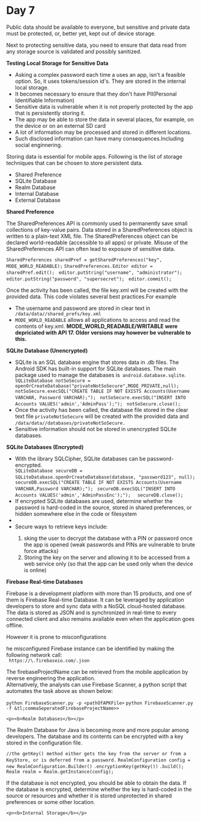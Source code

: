 <h1>Day 7</h1>
<p>Public data should be available to everyone, but sensitive and private data must be protected, or, better yet, kept out of device storage.</p>
<p>Next to protecting sensitive data, you need to ensure that data read from any storage source is validated and possibly sanitized.</p>
<p><b>Testing Local Storage for Sensitive Data</b></p>
<ul>
  <li>Asking a complex password each time a uses an app, isn't a feasible option. So, it uses tokens/session id's. They are stored in the internal local storage.</li>
  <li>It becomes necessary to ensure that they don't have PII(Personal Identifiable Information)</li>
  <li>Sensitive data is vulnerable when it is not properly protected by the app that is persistently storing it.</li>
  <li>The app may be able to store the data in several places, for example, on the device or on an external SD card</li>
  <li>A lot of information may be processed and stored in different locations.</li>
  <li>Such disclosed information can have many consequences.Including social enginnering.</li>
</ul>
<p>Storing data is essential for mobile apps. Following is the list of storage techniques that can be chosen to store persistent data.</p>
<ul>
  <li>Shared Preference</li>
  <li>SQLite Database</li>
  <li>Realm Database</li>
  <li>Internal Database</li>
  <li>External Database</li>
</ul>

<p><b>Shared Preference</b></p>
<p>The SharedPreferences API is commonly used to permanently save small collections of key-value pairs. Data stored
in a SharedPreferences object is written to a plain-text XML file. The SharedPreferences object can be declared
world-readable (accessible to all apps) or private. Misuse of the SharedPreferences API can often lead to exposure of
sensitive data. </p>
<code>SharedPreferences sharedPref = getSharedPreferences("key", MODE_WORLD_READABLE);</code>
  <code>SharedPreferences.Editor editor = sharedPref.edit(); </code>
  <code>editor.putString("username", "administrator");</code>
  <code>editor.putString("password", "supersecret"); </code>
  <code>editor.commit(); </code>
  
<p>Once the activity has been called, the file key.xml will be created with the provided data. This code violates several
best practices.For example</p>
<ul>
  <li>The username and password are stored in clear text in<code> /data/data/<package-name>/shared_prefs/key.xml</code></li>
  <li><code>MODE_WORLD_READABLE</code> allows all applications to access and read the contents of key.xml. <b>MODE_WORLD_READABLE/WRITABLE were depriciated with API 17. Older versions may however be vulnerable to this.</b></li>
</ul>
<p><b>SQLite Database (Unencrypted)</b></p>
<ul>
  <li>SQLite is an SQL database engine that stores data in .db files. The Android SDK has built-in support for SQLite databases. The main package used to manage the databases is<code> android.database.sqlite</code>.</li>
  <code>SQLiteDatabase notSoSecure = openOrCreateDatabase("privateNotSoSecure",MODE_PRIVATE,null); </code>
  <code>notSoSecure.execSQL("CREATE TABLE IF NOT EXISTS Accounts(Username VARCHAR, Password VARCHAR);"); </code>
  <code>notSoSecure.execSQL("INSERT INTO Accounts VALUES('admin','AdminPass');"); </code>
  <code>notSoSecure.close();</code>
  <li>Once the activity has been called, the database file stored in the clear text file <code>privateNotSoSecure</code> will be created with the provided data and <code>/data/data/<package-name>/databases/privateNotSoSecure.</code> </li>
  <li>Sensitive information should not be stored in unencrypted SQLite databases.</li>
</ul>
<p><b>SQLite Databases (Encrypted)</b></p>
<ul>
  <li>With the library SQLCipher, SQLite databases can be password-encrypted.</li>
  <code>SQLiteDatabase secureDB = SQLiteDatabase.openOrCreateDatabase(database, "password123", null);</code>
   <code> secureDB.execSQL("CREATE TABLE IF NOT EXISTS Accounts(Username VARCHAR,Password VARCHAR);"); </code>
  <Code>secureDB.execSQL("INSERT INTO Accounts VALUES('admin','AdminPassEnc');"); </code>
   <code> secureDB.close();</code>
  <li>If encrypted SQLite databases are used, determine whether the password is hard-coded in the source, stored in shared preferences, or hidden somewhere else in the code or filesystem<li>
  <li>Secure ways to retrieve keys include: </li>
  <ol>
    <li>sking the user to decrypt the database with a PIN or password once the app is opened (weak passwords and PINs are vulnerable to brute force attacks)</li>
    <li>Storing the key on the server and allowing it to be accessed from a web service only (so that the app can be used only when the device is online) </li>
  <ol>
</ul>
<p><b>Firebase Real-time Databases</b></p>
<p>Firebase is a development platform with more than 15 products, and one of them is Firebase Real-time Database. It
 can be leveraged by application developers to store and sync data with a NoSQL cloud-hosted database. The data is
stored as JSON and is synchronized in real-time to every connected client and also remains available even when the
application goes offline.</p>
    <p>However it is prone to misconfigurations</p>
    <p>he misconfigured Firebase instance can be identified by making the following network call:<br> <code> https://\<firebaseProjectName\>.firebaseio.com/.json</code></p>
    <p>The firebaseProjectName can be retrieved from the mobile application by reverse engineering the application.<br> Alternatively, the analysts can use Firebase Scanner, a python script that automates the task above as shown below:</p>
    <code>python FirebaseScanner.py -p &lt;pathOfAPKFile&gt;</code>
      <code>python FirebaseScanner.py -f &tl;commaSeperatedFirebaseProjectName&gt;></code>
     
    <p><b>Realm Databases</b></p>    
<p>The Realm Database for Java is becoming more and more popular among developers. The database and its contents can be encrypted with a key stored in the configuration file.</p>     
 <code>//the getKey() method either gets the key from the server or from a KeyStore, or is deferred from a password.</code>
    <code>RealmConfiguration config = new RealmConfiguration.Builder()</code>
    <code>.encryptionKey(getKey())</code>
    <code>.build();</code>
    <code>Realm realm = Realm.getInstance(config);</code>
    <p>If the database is not encrypted, you should be able to obtain the data. If the database is encrypted, determine whether the key is hard-coded in the source or resources and whether it is stored unprotected in shared preferences or some other location.</p>
    
    <p><b>Internal Storage</b></p>
    
    
